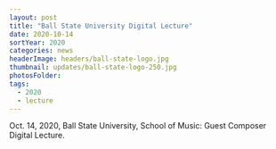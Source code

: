 ```yaml
---
layout: post
title: "Ball State University Digital Lecture"
date: 2020-10-14
sortYear: 2020
categories: news
headerImage: headers/ball-state-logo.jpg
thumbnail: updates/ball-state-logo-250.jpg
photosFolder:
tags:
  - 2020
  - lecture
---
```

Oct. 14, 2020, Ball State University, School of Music: Guest Composer Digital Lecture.
